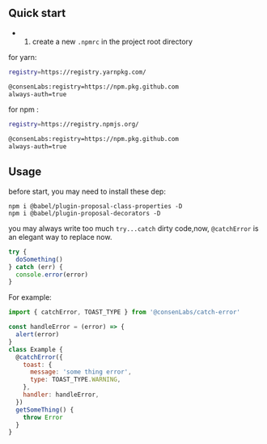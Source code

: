 ## Quick start

- 1. create a new `.npmrc` in the project root directory

for yarn:

```bash
registry=https://registry.yarnpkg.com/

@consenLabs:registry=https://npm.pkg.github.com
always-auth=true
```

for npm :

```bash
registry=https://registry.npmjs.org/

@consenLabs:registry=https://npm.pkg.github.com
always-auth=true
```

## Usage

before start, you may need to install these dep:

```
npm i @babel/plugin-proposal-class-properties -D
npm i @babel/plugin-proposal-decorators -D
```

you may always write too much `try...catch` dirty code,now, `@catchError` is an elegant way to replace now.

```js
try {
  doSomething()
} catch (err) {
  console.error(error)
}
```

For example:

```js
import { catchError, TOAST_TYPE } from '@consenLabs/catch-error'

const handleError = (error) => {
  alert(error)
}
class Example {
  @catchError({
    toast: {
      message: 'some thing error',
      type: TOAST_TYPE.WARNING,
    },
    handler: handleError,
  })
  getSomeThing() {
    throw Error
  }
}
```

